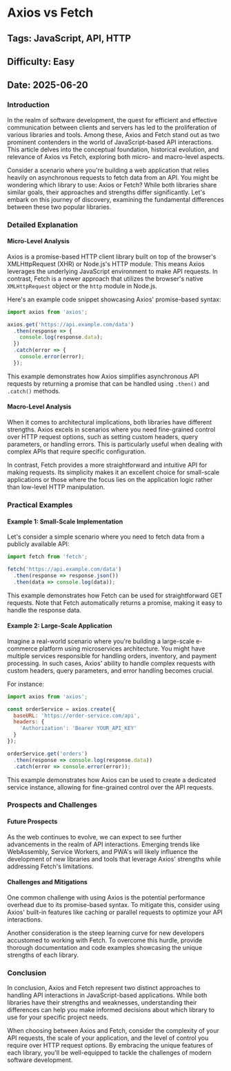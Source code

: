 # Axios vs Fetch
## Tags: JavaScript, API, HTTP
## Difficulty: Easy
## Date: 2025-06-20

### Introduction

In the realm of software development, the quest for efficient and effective communication between clients and servers has led to the proliferation of various libraries and tools. Among these, Axios and Fetch stand out as two prominent contenders in the world of JavaScript-based API interactions. This article delves into the conceptual foundation, historical evolution, and relevance of Axios vs Fetch, exploring both micro- and macro-level aspects.

Consider a scenario where you're building a web application that relies heavily on asynchronous requests to fetch data from an API. You might be wondering which library to use: Axios or Fetch? While both libraries share similar goals, their approaches and strengths differ significantly. Let's embark on this journey of discovery, examining the fundamental differences between these two popular libraries.

### Detailed Explanation

#### Micro-Level Analysis

Axios is a promise-based HTTP client library built on top of the browser's XMLHttpRequest (XHR) or Node.js's HTTP module. This means Axios leverages the underlying JavaScript environment to make API requests. In contrast, Fetch is a newer approach that utilizes the browser's native `XMLHttpRequest` object or the `http` module in Node.js.

Here's an example code snippet showcasing Axios' promise-based syntax:
```javascript
import axios from 'axios';

axios.get('https://api.example.com/data')
  .then(response => {
    console.log(response.data);
  })
  .catch(error => {
    console.error(error);
  });
```
This example demonstrates how Axios simplifies asynchronous API requests by returning a promise that can be handled using `.then()` and `.catch()` methods.

#### Macro-Level Analysis

When it comes to architectural implications, both libraries have different strengths. Axios excels in scenarios where you need fine-grained control over HTTP request options, such as setting custom headers, query parameters, or handling errors. This is particularly useful when dealing with complex APIs that require specific configuration.

In contrast, Fetch provides a more straightforward and intuitive API for making requests. Its simplicity makes it an excellent choice for small-scale applications or those where the focus lies on the application logic rather than low-level HTTP manipulation.

### Practical Examples

#### Example 1: Small-Scale Implementation

Let's consider a simple scenario where you need to fetch data from a publicly available API:
```javascript
import fetch from 'fetch';

fetch('https://api.example.com/data')
  .then(response => response.json())
  .then(data => console.log(data));
```
This example demonstrates how Fetch can be used for straightforward GET requests. Note that Fetch automatically returns a promise, making it easy to handle the response data.

#### Example 2: Large-Scale Application

Imagine a real-world scenario where you're building a large-scale e-commerce platform using microservices architecture. You might have multiple services responsible for handling orders, inventory, and payment processing. In such cases, Axios' ability to handle complex requests with custom headers, query parameters, and error handling becomes crucial.

For instance:
```javascript
import axios from 'axios';

const orderService = axios.create({
  baseURL: 'https://order-service.com/api',
  headers: {
    'Authorization': 'Bearer YOUR_API_KEY'
  }
});

orderService.get('orders')
  .then(response => console.log(response.data))
  .catch(error => console.error(error));
```
This example demonstrates how Axios can be used to create a dedicated service instance, allowing for fine-grained control over the API requests.

### Prospects and Challenges

#### Future Prospects

As the web continues to evolve, we can expect to see further advancements in the realm of API interactions. Emerging trends like WebAssembly, Service Workers, and PWA's will likely influence the development of new libraries and tools that leverage Axios' strengths while addressing Fetch's limitations.

#### Challenges and Mitigations

One common challenge with using Axios is the potential performance overhead due to its promise-based syntax. To mitigate this, consider using Axios' built-in features like caching or parallel requests to optimize your API interactions.

Another consideration is the steep learning curve for new developers accustomed to working with Fetch. To overcome this hurdle, provide thorough documentation and code examples showcasing the unique strengths of each library.

### Conclusion

In conclusion, Axios and Fetch represent two distinct approaches to handling API interactions in JavaScript-based applications. While both libraries have their strengths and weaknesses, understanding their differences can help you make informed decisions about which library to use for your specific project needs.

When choosing between Axios and Fetch, consider the complexity of your API requests, the scale of your application, and the level of control you require over HTTP request options. By embracing the unique features of each library, you'll be well-equipped to tackle the challenges of modern software development.